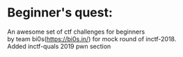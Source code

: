 # Beginner's quest:

An awesome set of ctf challenges for beginners<br>by team bi0s(https://bi0s.in/) for mock round of inctf-2018.
<br>
Added inctf-quals 2019 pwn section
